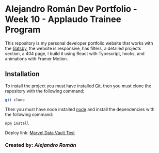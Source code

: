 # **Alejandro Román Dev Portfolio - Week 10 - Applaudo Trainee Program**

This repository is my personal developer portfolio website that works with the [Gatsby](https://www.gatsbyjs.com/), the website is responsive, has filters, a detailed projects section, a 404 page, I build it using React with Typescript, hooks, and animations with Framer Motion.

## Installation

To install the project you must have installed [Git](https://git-scm.com/downloads), then you must clone the repository with the following command:

```bash
git clone
```

Then you must have node installed [node](https://nodejs.org/es/) and install the dependencies with the following command:

```bash
npm install
```

Deploy link: [Marvel Data Vault Test](https://marvel-data-vault-test.vercel.app/)

### Created by: **_Alejandro Román_**

